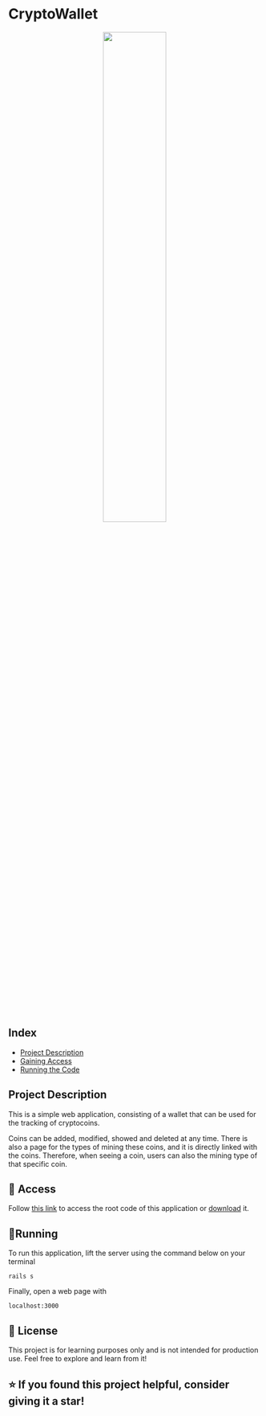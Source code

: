# CryptoWallet
<div align="center">
  <img width= "50%" src="https://github.com/ClaraMaia2/CryptoWallet-Udemy/assets/102636646/1a23559a-e8cf-48c3-9c5b-aa3ebe80df72">
</div>

## Index
* [Project Description](#project-description)
* [Gaining Access](#-access)
* [Running the Code](#running)

## Project Description

This is a simple web application, consisting of a wallet that can be used for the tracking of cryptocoins. 

Coins can be added, modified, showed and deleted at any time. There is also a page for the types of mining these coins, and it is directly linked with the coins. Therefore, when seeing a coin, users can also the mining type of that specific coin.

## 📁 Access

Follow [this link](https://github.com/ClaraMaia2/CryptoWallet-Udemy.git) to access the root code of this application or [download](https://github.com/ClaraMaia2/CryptoWallet-Udemy/archive/refs/heads/master.zip) it.

## 🏃Running

To run this application, lift the server using the command below on your terminal
```
rails s
```

Finally, open a web page with
```
localhost:3000
```

## 📜 License

This project is for learning purposes only and is not intended for production use. Feel free to explore and learn from it!

## ⭐ If you found this project helpful, consider giving it a star!

<br>
